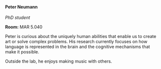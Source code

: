 #### Peter Neumann
*PhD student*

**Room:** MAR 5.040 <br>

<!-- <p style="text-align: left"> -->
Peter is curious about the uniquely human abilities that enable us to create art or solve complex problems. His research currently focuses on how language is represented in the brain and the cognitive mechanisms that make it possible.

Outside the lab, he enjoys making music with others.

### <a href="mailto:peter.neumann@tu-berlin.de" title="Email"><i class="fa-solid fa-envelope"></i></a>
